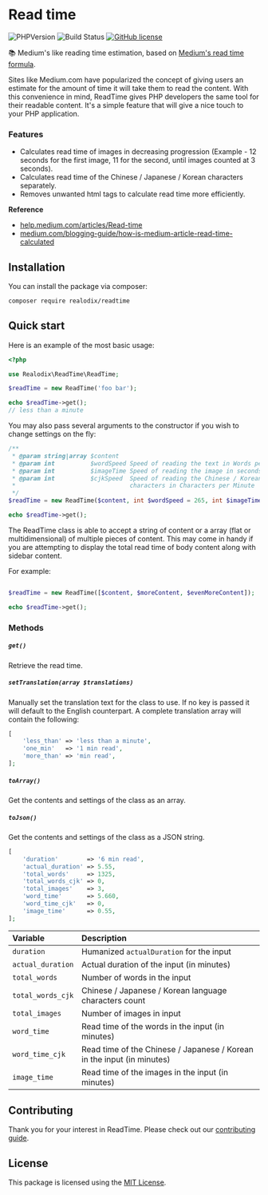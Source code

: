 # Read time

![PHPVersion](https://img.shields.io/badge/PHP-^8-777BB4.svg?style=flat-square)
![Build Status](https://github.com/realodix/readtime/actions/workflows/ci.yml/badge.svg)
[![GitHub license](https://img.shields.io/github/license/realodix/readtime?style=flat-square)](https://github.com/realodix/readtime/blob/main/LICENSE)

📚 Medium's like reading time estimation, based on [Medium's read time formula](https://help.medium.com/hc/en-us/articles/214991667-Read-time).

Sites like Medium.com have popularized the concept of giving users an estimate for the amount of time it will take them to read the content. With this convenience in mind, ReadTime gives PHP developers the same tool for their readable content. It's a simple feature that will give a nice touch to your PHP application.

### Features

- Calculates read time of images in decreasing progression (Example - 12 seconds for the first image, 11 for the second, until images counted at 3 seconds).
- Calculates read time of the Chinese / Japanese / Korean characters separately.
- Removes unwanted html tags to calculate read time more efficiently.

**Reference**
- [help.medium.com/articles/Read-time](https://help.medium.com/hc/en-us/articles/214991667-Read-time)
- [medium.com/blogging-guide/how-is-medium-article-read-time-calculated](https://medium.com/blogging-guide/how-is-medium-article-read-time-calculated-924420338a85)


## Installation

You can install the package via composer:

```sh
composer require realodix/readtime
```

## Quick start

Here is an example of the most basic usage:

```php
<?php

use Realodix\ReadTime\ReadTime;

$readTime = new ReadTime('foo bar');

echo $readTime->get();
// less than a minute
```

You may also pass several arguments to the constructor if you wish to change settings on the fly:

```php
/**
 * @param string|array $content
 * @param int          $wordSpeed Speed of reading the text in Words per Minute
 * @param int          $imageTime Speed of reading the image in seconds
 * @param int          $cjkSpeed  Speed of reading the Chinese / Korean / Japanese
 *                                characters in Characters per Minute
 */
$readTime = new ReadTime($content, int $wordSpeed = 265, int $imageTime = 12, int $cjkSpeed = 500);

echo $readTime->get();
```

The ReadTime class is able to accept a string of content or a array (flat or multidimensional) of multiple pieces of content. This may come in handy if you are attempting to display the total read time of body content along with sidebar content.

For example:

```php

$readTime = new ReadTime([$content, $moreContent, $evenMoreContent]);

echo $readTime->get();
```

### Methods

##### `get()`
Retrieve the read time.

##### `setTranslation(array $translations)`
Manually set the translation text for the class to use. If no key is passed it will default to the English counterpart. A complete translation array will contain the following:

```php
[
    'less_than' => 'less than a minute',
    'one_min'   => '1 min read',
    'more_than' => 'min read',
];
```

##### `toArray()`
Get the contents and settings of the class as an array.

##### `toJson()`
Get the contents and settings of the class as a JSON string.

```php
[
    'duration'        => '6 min read',
    'actual_duration' => 5.55,
    'total_words'     => 1325,
    'total_words_cjk' => 0,
    'total_images'    => 3,
    'word_time'       => 5.660,
    'word_time_cjk'   => 0,
    'image_time'      => 0.55,
];
```

| Variable | Description |
| :------- | :-----------|
| `duration`        | Humanized `actualDuration` for the input |
| `actual_duration` | Actual duration of the input (in minutes) |
| `total_words`     | Number of words in the input |
| `total_words_cjk` | Chinese / Japanese / Korean language characters count |
| `total_images`    | Number of images in input |
| `word_time`       | Read time of the words in the input (in minutes) |
| `word_time_cjk`   | Read time of the Chinese / Japanese / Korean in the input (in minutes) |
| `image_time`      | Read time of the images in the input (in minutes) |


## Contributing

Thank you for your interest in ReadTime. Please check out our [contributing guide](/CONTRIBUTING.md).
## License

This package is licensed using the [MIT License](/LICENSE).
